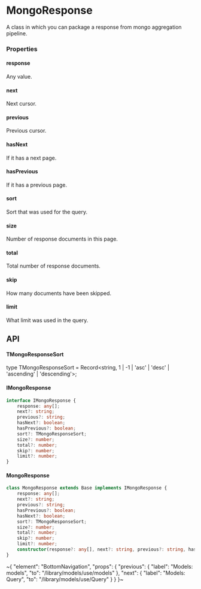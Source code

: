 
# MongoResponse

A class in which you can package a response from mongo aggregation pipeline.

### Properties

#### response

Any value.

#### next

Next cursor.

#### previous

Previous cursor.

#### hasNext

If it has a next page.

#### hasPrevious

If it has a previous page.

#### sort

Sort that was used for the query.

#### size

Number of response documents in this page.

#### total

Total number of response documents.

#### skip

How many documents have been skipped.

#### limit

What limit was used in the query.

## API

#### TMongoResponseSort

type TMongoResponseSort = Record<string, 1 | -1 | 'asc' | 'desc' | 'ascending' | 'descending'>;

#### IMongoResponse

```ts
interface IMongoResponse {
    response: any[];
    next?: string;
    previous?: string;
    hasNext?: boolean;
    hasPrevious?: boolean;
    sort?: TMongoResponseSort;
    size?: number;
    total?: number;
    skip?: number;
    limit?: number;
}
```

#### MongoResponse

```ts
class MongoResponse extends Base implements IMongoResponse {
    response: any[];
    next?: string;
    previous?: string;
    hasPrevious?: boolean;
    hasNext?: boolean;
    sort?: TMongoResponseSort;
    size?: number;
    total?: number;
    skip?: number;
    limit?: number;
    constructor(response?: any[], next?: string, previous?: string, hasPrevious?: boolean, hasNext?: boolean, sort?: TMongoResponseSort, size?: number, total?: number, skip?: number, limit?: number);
}
```


~{
  "element": "BottomNavigation",
  "props": {
    "previous": {
      "label": "Models: models",
      "to": "/library/models/use/models"
    },
    "next": {
      "label": "Models: Query",
      "to": "/library/models/use/Query"
    }
  }
}~
